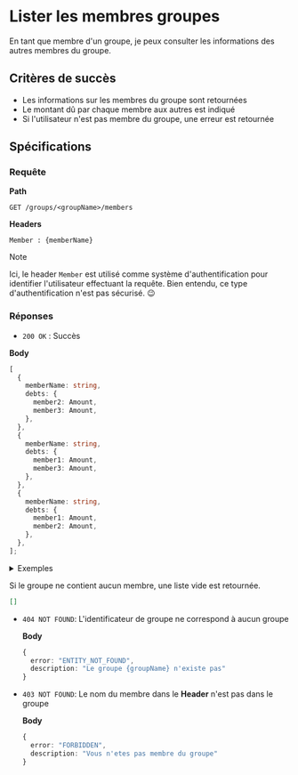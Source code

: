 # Lister les membres groupes

En tant que membre d'un groupe, je peux consulter les informations des autres membres du groupe.

## Critères de succès

- Les informations sur les membres du groupe sont retournées
- Le montant dû par chaque membre aux autres est indiqué
- Si l'utilisateur n'est pas membre du groupe, une erreur est retournée

## Spécifications

### Requête

**Path**

`GET /groups/<groupName>/members`

**Headers**

`Member : {memberName}`

> [!NOTE]
> Ici, le header `Member` est utilisé comme système d'authentification 
> pour identifier l'utilisateur effectuant la requête.
> Bien entendu, ce type d'authentification n'est pas sécurisé. 😉

### Réponses

- `200 OK` : Succès

**Body**

```ts
[
  {
    memberName: string,
    debts: {
      member2: Amount,
      member3: Amount,
    },
  },
  {
    memberName: string,
    debts: {
      member1: Amount,
      member3: Amount,
    },
  },
  {
    memberName: string,
    debts: {
      member1: Amount,
      member2: Amount,
    },
  },
];
```

<details>
<summary>Exemples</summary>

```json
[
  {
    "memberName": "antman",
    "debts": {
      "ironman": 13.0,
      "captainamerica": 0.0
    }
  },
  {
    "memberName": "ironman",
    "debts": {
      "antman": 10.0,
      "captainamerica": 23.5
    }
  },
  {
    "memberName": "captainamerica",
    "debts": {
      "antman": 10.0,
      "ironman": 23.5
    }
  }
]
```

</details>

Si le groupe ne contient aucun membre, une liste vide est retournée.

```json
[]
```

- `404 NOT FOUND`: L'identificateur de groupe ne correspond à aucun groupe

  **Body**

  ```ts
  {
    error: "ENTITY_NOT_FOUND",
    description: "Le groupe {groupName} n'existe pas"
  }
  ```

- `403 NOT FOUND`: Le nom du membre dans le **Header** n'est pas dans le groupe

  **Body**

  ```ts
  {
    error: "FORBIDDEN",
    description: "Vous n'etes pas membre du groupe"
  }
  ```
  